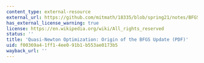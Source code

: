 ```yaml
---
content_type: external-resource
external_url: https://github.com/mitmath/18335/blob/spring21/notes/BFGS.pdf
has_external_license_warning: true
license: https://en.wikipedia.org/wiki/All_rights_reserved
status: ''
title: 'Quasi-Newton Optimization: Origin of the BFGS Update (PDF)'
uid: f00369a4-1ff1-4ee0-91b1-b553ae0173b5
wayback_url: ''
---
```

